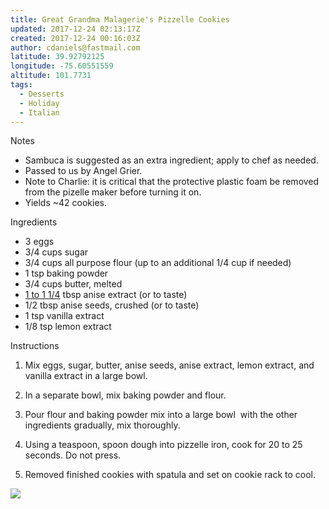```yaml
---
title: Great Grandma Malagerie's Pizzelle Cookies
updated: 2017-12-24 02:13:17Z
created: 2017-12-24 00:16:03Z
author: cdaniels@fastmail.com
latitude: 39.92792125
longitude: -75.60551559
altitude: 101.7731
tags:
  - Desserts
  - Holiday
  - Italian
---
```


Notes

- Sambuca is suggested as an extra ingredient; apply to chef as needed.
- Passed to us by Angel Grier.
- Note to Charlie: it is critical that the protective plastic foam be removed from the pizelle maker before turning it on.
- Yields ~42 cookies.

Ingredients

- 3 eggs
- 3/4 cups sugar
- 3/4 cups all purpose flour (up to an additional 1/4 cup if needed)
- 1 tsp baking powder
- 3/4 cups butter, melted
- [1 to 1 1/4]() tbsp anise extract (or to taste)
- 1/2 tbsp anise seeds, crushed (or to taste)
- 1 tsp vanilla extract
- 1/8 tsp lemon extract

Instructions

1. Mix eggs, sugar, butter, anise seeds, anise extract, lemon extract, and vanilla extract in a large bowl.

2. In a separate bowl, mix baking powder and flour.

3. Pour flour and baking powder mix into a large bowl  with the other ingredients gradually, mix thoroughly.

4. Using a teaspoon, spoon dough into pizzelle iron, cook for 20 to 25 seconds. Do not press.

5. Removed finished cookies with spatula and set on cookie rack to cool.

![](../_resources/IMG_0469.JPG)